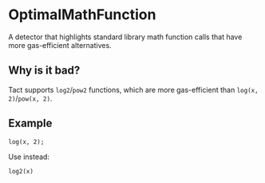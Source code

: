 # OptimalMathFunction
A detector that highlights standard library math function calls that have more gas-efficient alternatives.

## Why is it bad?
Tact supports `log2`/`pow2` functions, which are more gas-efficient than `log(x, 2)`/`pow(x, 2)`.

## Example
```tact
log(x, 2);
```

Use instead:
```tact
log2(x)
```

